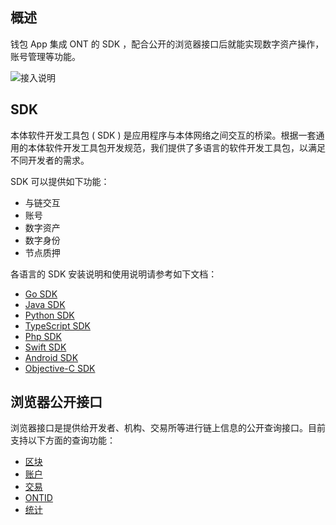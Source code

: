 
## 概述
钱包 App 集成 ONT 的 SDK ，配合公开的浏览器接口后就能实现数字资产操作，账号管理等功能。

![接入说明](https://raw.githubusercontent.com/ontio/documentation/master/dev-website-docs/assets/integration/sdk.png)

## SDK
本体软件开发工具包 ( SDK ) 是应用程序与本体网络之间交互的桥梁。根据一套通用的本体软件开发工具包开发规范，我们提供了多语言的软件开发工具包，以满足不同开发者的需求。

SDK 可以提供如下功能：
-  与链交互
-  账号
-  数字资产
-  数字身份
-  节点质押

各语言的 SDK 安装说明和使用说明请参考如下文档：

- [Go SDK](http://dev-docs.ont.io/#/docs-cn/SDKs/01-go-sdk)
- [Java SDK](http://dev-docs.ont.io/#/docs-cn/SDKs/02-java-sdk)
- [Python SDK](http://dev-docs.ont.io/#/docs-cn/SDKs/03-python-sdk)
- [TypeScript SDK](http://dev-docs.ont.io/#/docs-cn/SDKs/04-ts-sdk)
- [Php SDK](http://dev-docs.ont.io/#/docs-cn/SDKs/05-php-sdk)
- [Swift SDK](http://dev-docs.ont.io/#/docs-cn/SDKs/06-swift-sdk)
- [Android SDK](http://dev-docs.ont.io/#/docs-cn/SDKs/07-android-sdk)
- [Objective-C SDK](http://dev-docs.ont.io/#/docs-cn/SDKs/08-objective-c-sdk)

## 浏览器公开接口

浏览器接口是提供给开发者、机构、交易所等进行链上信息的公开查询接口。目前支持以下方面的查询功能：

- [区块](http://dev-docs.ont.io/#/docs-cn/explorer/blocks)
- [账户](http://dev-docs.ont.io/#/docs-cn/explorer/accounts)
- [交易](http://dev-docs.ont.io/#/docs-cn/explorer/transactions)
- [ONTID](http://dev-docs.ont.io/#/docs-cn/explorer/ontid)
- [统计](http://dev-docs.ont.io/#/docs-cn/explorer/statistics)
